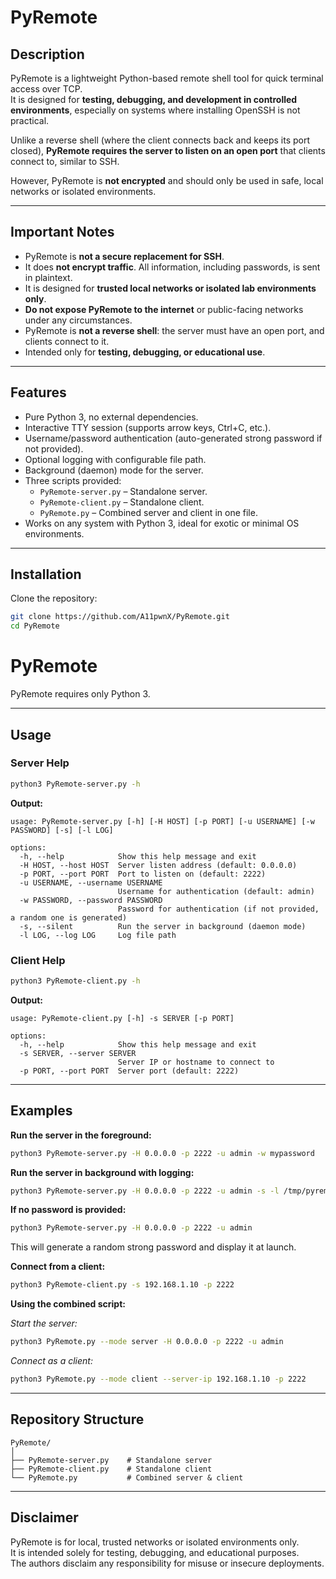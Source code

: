 # PyRemote

## Description

PyRemote is a lightweight Python-based remote shell tool for quick terminal access over TCP.  
It is designed for **testing, debugging, and development in controlled environments**, especially on systems where installing OpenSSH is not practical.

Unlike a reverse shell (where the client connects back and keeps its port closed), **PyRemote requires the server to listen on an open port** that clients connect to, similar to SSH.  

However, PyRemote is **not encrypted** and should only be used in safe, local networks or isolated environments.

---

## Important Notes

- PyRemote is **not a secure replacement for SSH**.
- It does **not encrypt traffic**. All information, including passwords, is sent in plaintext.
- It is designed for **trusted local networks or isolated lab environments only**.
- **Do not expose PyRemote to the internet** or public-facing networks under any circumstances.
- PyRemote is **not a reverse shell**: the server must have an open port, and clients connect to it.
- Intended only for **testing, debugging, or educational use**.

---

## Features

- Pure Python 3, no external dependencies.
- Interactive TTY session (supports arrow keys, Ctrl+C, etc.).
- Username/password authentication (auto-generated strong password if not provided).
- Optional logging with configurable file path.
- Background (daemon) mode for the server.
- Three scripts provided:
  - `PyRemote-server.py` – Standalone server.
  - `PyRemote-client.py` – Standalone client.
  - `PyRemote.py` – Combined server and client in one file.
- Works on any system with Python 3, ideal for exotic or minimal OS environments.

---

## Installation

Clone the repository:
```bash
git clone https://github.com/A11pwnX/PyRemote.git
cd PyRemote
```

# PyRemote

PyRemote requires only Python 3.

---

## Usage

### Server Help

```bash
python3 PyRemote-server.py -h
```

**Output:**
```
usage: PyRemote-server.py [-h] [-H HOST] [-p PORT] [-u USERNAME] [-w PASSWORD] [-s] [-l LOG]

options:
  -h, --help            Show this help message and exit
  -H HOST, --host HOST  Server listen address (default: 0.0.0.0)
  -p PORT, --port PORT  Port to listen on (default: 2222)
  -u USERNAME, --username USERNAME
                        Username for authentication (default: admin)
  -w PASSWORD, --password PASSWORD
                        Password for authentication (if not provided, a random one is generated)
  -s, --silent          Run the server in background (daemon mode)
  -l LOG, --log LOG     Log file path
```

### Client Help

```bash
python3 PyRemote-client.py -h
```

**Output:**
```
usage: PyRemote-client.py [-h] -s SERVER [-p PORT]

options:
  -h, --help            Show this help message and exit
  -s SERVER, --server SERVER
                        Server IP or hostname to connect to
  -p PORT, --port PORT  Server port (default: 2222)
```

---

## Examples

**Run the server in the foreground:**
```bash
python3 PyRemote-server.py -H 0.0.0.0 -p 2222 -u admin -w mypassword
```

**Run the server in background with logging:**
```bash
python3 PyRemote-server.py -H 0.0.0.0 -p 2222 -u admin -s -l /tmp/pyremote.log
```

**If no password is provided:**
```bash
python3 PyRemote-server.py -H 0.0.0.0 -p 2222 -u admin
```
This will generate a random strong password and display it at launch.

**Connect from a client:**
```bash
python3 PyRemote-client.py -s 192.168.1.10 -p 2222
```

**Using the combined script:**

*Start the server:*
```bash
python3 PyRemote.py --mode server -H 0.0.0.0 -p 2222 -u admin
```

*Connect as a client:*
```bash
python3 PyRemote.py --mode client --server-ip 192.168.1.10 -p 2222
```

---

## Repository Structure

```
PyRemote/
│
├── PyRemote-server.py    # Standalone server
├── PyRemote-client.py    # Standalone client
└── PyRemote.py           # Combined server & client
```

---

## Disclaimer

PyRemote is for local, trusted networks or isolated environments only.  
It is intended solely for testing, debugging, and educational purposes.  
The authors disclaim any responsibility for misuse or insecure deployments.
